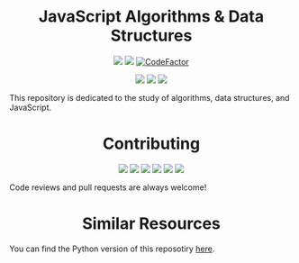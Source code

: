 <h1 align="center">JavaScript Algorithms & Data Structures</h1>

<p align="center">
  <a href="https://github.com/JCPedroza/algorithms-and-data-structures-js/blob/master/LICENSE"><img src="https://img.shields.io/github/license/jcpedroza/algorithms-and-data-structures-js"></a>
  <a href="https://standardjs.com"><img src="https://img.shields.io/badge/code_style-standard-brightgreen.svg"></a>
  <a href="https://www.codefactor.io/repository/github/jcpedroza/algorithms-and-data-structures-js"><img src="https://www.codefactor.io/repository/github/jcpedroza/algorithms-and-data-structures-js/badge" alt="CodeFactor" /></a>
</p>

<p align="center">
  <img src="https://img.shields.io/tokei/lines/github/jcpedroza/algorithms-and-data-structures-js">
  <img src="https://img.shields.io/github/languages/code-size/jcpedroza/algorithms-and-data-structures-js">
  <img src="https://img.shields.io/github/repo-size/jcpedroza/algorithms-and-data-structures-js">
</p>

<p>This repository is dedicated to the study of algorithms, data structures, and JavaScript.</p>

<h1 align="center">Contributing</h1>

<p align="center">
  <img src="https://img.shields.io/github/contributors/JCPedroza/algorithms-and-data-structures-js">
  <img src="https://img.shields.io/github/commit-activity/m/JCPedroza/algorithms-and-data-structures-js">
  <img src="https://img.shields.io/github/issues-raw/JCPedroza/algorithms-and-data-structures-js">
  <img src="https://img.shields.io/github/issues-closed-raw/JCPedroza/algorithms-and-data-structures-js">
  <img src="https://img.shields.io/github/issues-pr-raw/JCPedroza/algorithms-and-data-structures-js">
  <img src="https://img.shields.io/github/issues-pr-closed-raw/JCPedroza/algorithms-and-data-structures-js">
</p>

<p>Code reviews and pull requests are always welcome!</p>

<h1 align="center">Similar Resources</h1>

<p>You can find the Python version of this reposotiry <a href="https://github.com/JCPedroza/algorithms-and-data-structures-py">here</a>.</p>
